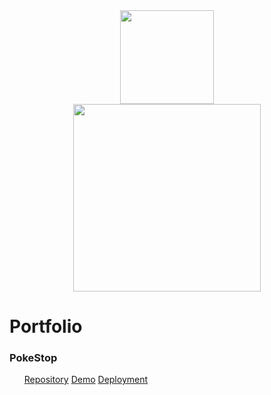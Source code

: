 <div id="socials" align="center">
  <a href="https://www.linkedin.com/in/cj-fritz/"><img src="https://i.ibb.co/cgjPM56/LI-Logo.png" width="150"/></a>
</div>
<div id="header" align="center">
  <img src="https://media2.giphy.com/media/WSBeyxvC1jH496xQGA/200w.webp?cid=ecf05e47ysxy8bs9v98y807esva6w20pkiot1coz6iherm2a&rid=200w.webp&ct=s" width="300"/>
</div>


<h1>Portfolio</h1>

<h3>PokeStop</h3>
<ul>
  <a href="https://github.com/cjfritz9/PokeStop">Repository</a>
  <a href="https://github.com/cjfritz9/PokeStophttps://youtu.be/kvJKMhTxqR4">Demo</a>
  <a href="">Deployment</a>
</ul>
